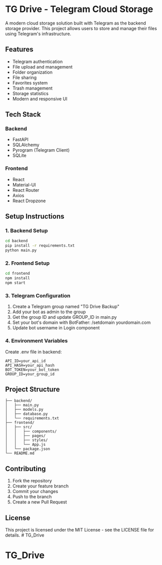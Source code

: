 # TG Drive - Telegram Cloud Storage

A modern cloud storage solution built with Telegram as the backend storage provider. This project allows users to store and manage their files using Telegram's infrastructure.

## Features

- Telegram authentication
- File upload and management
- Folder organization
- File sharing
- Favorites system
- Trash management
- Storage statistics
- Modern and responsive UI

## Tech Stack

### Backend
- FastAPI
- SQLAlchemy
- Pyrogram (Telegram Client)
- SQLite

### Frontend
- React
- Material-UI
- React Router
- Axios
- React Dropzone

## Setup Instructions

### 1. Backend Setup

```bash
cd backend
pip install -r requirements.txt
python main.py
```

### 2. Frontend Setup

```bash
cd frontend
npm install
npm start
```

### 3. Telegram Configuration

1. Create a Telegram group named "TG Drive Backup"
2. Add your bot as admin to the group
3. Get the group ID and update GROUP_ID in main.py
4. Set your bot's domain with BotFather: /setdomain yourdomain.com
5. Update bot username in Login component

### 4. Environment Variables

Create .env file in backend:

```
API_ID=your_api_id
API_HASH=your_api_hash
BOT_TOKEN=your_bot_token
GROUP_ID=your_group_id
```

## Project Structure

```
├── backend/
│   ├── main.py
│   ├── models.py
│   ├── database.py
│   └── requirements.txt
├── frontend/
│   ├── src/
│   │   ├── components/
│   │   ├── pages/
│   │   ├── styles/
│   │   └── App.js
│   └── package.json
└── README.md
```

## Contributing

1. Fork the repository
2. Create your feature branch
3. Commit your changes
4. Push to the branch
5. Create a new Pull Request

## License

This project is licensed under the MIT License - see the LICENSE file for details. # TG_Drive
# TG_Drive
